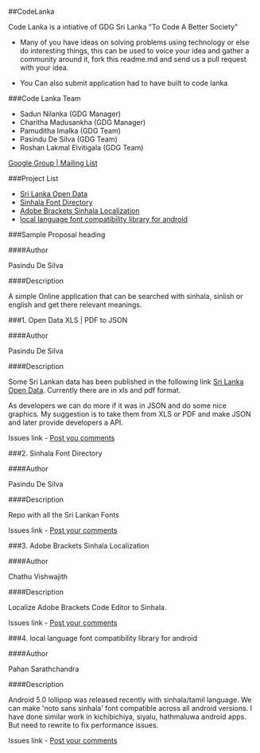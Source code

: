 ##CodeLanka

Code Lanka is a intiative of GDG Sri Lanka "To Code A Better Society"

*   Many of you have ideas on solving problems using technology or else do interesting things, this can be used to voice your idea and gather 
a community around it, fork this readme.md and send us a pull request with your idea.


*   You Can also submit application had to have built to code lanka


###Code Lanka Team

*   Sadun Nilanka (GDG Manager)
*   Charitha Madusankha (GDG Manager)
*   Pamuditha Imalka (GDG Team)
*   Pasindu De Silva (GDG Team)
*   Roshan Lakmal Elvitigala (GDG Team)


[Google Group | Mailing List](https://groups.google.com/forum/#!forum/codelanka)

###Project List
*   [Sri Lanka Open Data](https://github.com/CodeLanka/codeLanka-Proposals/blob/master/README.md#1-open-data-xls--pdf-to-sql)
*   [Sinhala Font Directory](https://github.com/CodeLanka/codeLanka-Proposals#author-2)
*   [Adobe Brackets Sinhala Localization](https://github.com/CodeLanka/codeLanka-Proposals#3-adobe-brackets-sinhala-localization)
*   [local language font compatibility library for android](https://github.com/CodeLanka/codeLanka-Proposals#4-local-language-font-compatibility-library-for-android)


###Sample Proposal heading

####Author

Pasindu De Silva


####Description


A simple Online application that can be searched with sinhala, sinlish or english and get there relevant meanings.



###1. Open Data XLS | PDF to JSON

####Author


Pasindu De Silva


####Description


Some Sri Lankan data has been published in the following link [Sri Lanka Open Data](http://www.gov.lk/web/index.php?option=com_content&view=article&id=301&Itemid=423&lang=en). Currently there are in xls and pdf format.

As developers we can do more if it was in JSON and do some nice graphics. My suggestion is to take them from XLS or PDF and make JSON and later provide developers a API.

Issues link - [Post you comments](https://github.com/CodeLanka/codeLanka-Proposals/issues/2)




###2. Sinhala Font Directory 

####Author


Pasindu De Silva


####Description


Repo with all the Sri Lankan Fonts




Issues link - [Post your comments](https://github.com/CodeLanka/codeLanka-Proposals/issues/3)


###3. Adobe Brackets Sinhala Localization

####Author


Chathu Vishwajith


####Description


Localize Adobe Brackets Code Editor to Sinhala.




Issues link - [Post your comments](https://github.com/CodeLanka/codeLanka-Proposals/issues/6)


###4. local language font compatibility library for android


####Author


Pahan Sarathchandra


####Description


Android 5.0 lollipop was released recently with sinhala/tamil language. We can make 'noto sans sinhala' font compatible across all android versions. I have done similar work in kichibichiya, siyalu, hathmaluwa android apps. But need to rewrite to fix performance issues.


Issues link - [Post your comments](https://github.com/CodeLanka/codeLanka-Proposals/issues/8)
